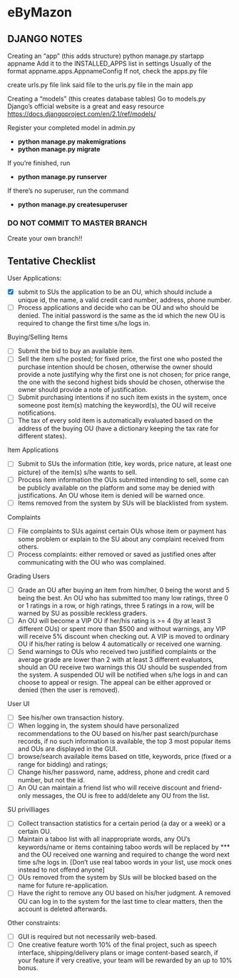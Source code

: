 # eByMazon

## DJANGO NOTES
Creating an “app” (this adds structure)
python manage.py startapp appname
Add it to the INSTALLED_APPS list in settings
Usually of the format
appname.apps.AppnameConfig
If not, check the apps.py file

create urls.py file
link said file to the urls.py file in the main app

Creating a “models” (this creates database tables)
Go to models.py
Django’s official website is a great and easy resource
https://docs.djangoproject.com/en/2.1/ref/models/

Register your completed model in admin.py
- **python manage.py makemigrations**
- **python manage.py migrate**

If you’re finished, run
- **python manage.py runserver**

If there’s no superuser, run the command
- **python manage.py createsuperuser**


### DO NOT COMMIT TO MASTER BRANCH 
Create your own branch!!


## Tentative Checklist
User Applications:
- [x] submit to SUs the application to be an OU, which should include a unique id, the name, a valid credit card number, address, phone number.
- [ ] Process applications and decide who can be OU and who should be denied. The initial password is the same as the id which the new OU is required to change the first time s/he logs in.

Buying/Selling Items
- [ ] Submit the bid to buy an available item.
- [ ] Sell the item s/he posted; for fixed price, the first one who posted the purchase intention should be chosen, otherwise the owner should provide a note justifying why the first one is not chosen; for price range, the one with the second highest bids should be chosen, otherwise the owner should provide a note of justification. 
- [ ] Submit purchasing intentions if no such item exists in the system, once someone post item(s) matching the keyword(s), the OU will receive notifications.
- [ ] The tax of every sold item is automatically evaluated based on the address of the buying OU (have a dictionary keeping the tax rate for different states).

Item Applications
- [ ] Submit to SUs the information (title, key words, price nature, at least one picture) of the item(s) s/he wants to sell. 
- [ ] Process item information the OUs submitted intending to sell, some can be publicly available on the platform and some may be denied with justifications. An OU whose item is denied will be warned once.
- [ ] Items removed from the system by SUs will be blacklisted from system. 

Complaints
- [ ] File complaints to SUs against certain OUs whose item or payment has some problem or explain to the SU about any complaint received from others.
- [ ] Process complaints: either removed or saved as justified ones after communicating with the OU who was complained.

Grading Users
- [ ] Grade an OU after buying an item from him/her, 0 being the worst and 5 being the best. An OU who has submitted too many low ratings, three 0 or 1 ratings in a row, or high ratings, three 5 ratings in a row, will be warned by SU as possible reckless graders.
- [ ] An OU will become a VIP OU if her/his rating is >= 4 (by at least 3 different OUs) or spent more than $500 and without warnings, any VIP will receive 5% discount when checking out. A VIP is moved to ordinary OU if his/her rating is below 4 automatically or received one warning.
- [ ] Send warnings to OUs who received two justified complaints or the average grade are lower than 2 with at least 3 different evaluators, should an OU receive two warnings this OU should be suspended from the system. A suspended OU will be notified when s/he logs in and can choose to appeal or resign. The appeal can be either approved or denied (then the user is removed).

User UI
- [ ] See his/her own transaction history.
- [ ] When logging in, the system should have personalized recommendations to the OU based on his/her past search/purchase records, if no such information is available, the top 3 most popular items and OUs are displayed in the GUI.
- [ ] browse/search available items based on title, keywords, price (fixed or a range for bidding) and ratings;
- [ ] Change his/her password, name, address, phone and credit card number, but not the id.
- [ ] An OU can maintain a friend list who will receive discount and friend-only messages, the OU is free to add/delete any OU from the list.

SU privilliages
- [ ] Collect transaction statistics for a certain period (a day or a week) or a certain OU.  
- [ ] Maintain a taboo list with all inappropriate words, any OU’s keywords/name or items containing taboo words will be replaced by *** and the OU received one warning and required to change the word next time s/he logs in. [Don’t use real taboo words in your list, use mock ones instead to not offend anyone]
- [ ] OUs removed from the system by SUs will be blocked based on the name for future re-application.
- [ ] Have the right to remove any OU based on his/her judgment. A removed OU can log in to the system for the last time to clear matters, then the account is deleted afterwards.

Other constraints:
- [ ] GUI is required but not necessarily web-based.
- [ ] One creative feature worth 10% of the final project, such as speech interface, shipping/delivery plans or image content-based search, if your feature if very creative, your team will be rewarded by an up to 10% bonus.
